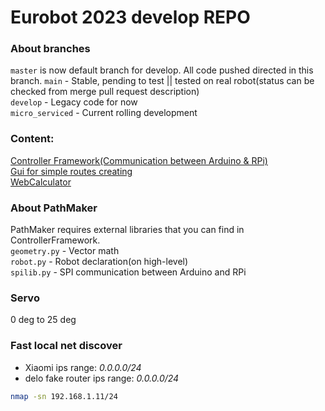 # Eurobot 2023 develop REPO
### About branches
`master` is now default branch for develop. All code pushed directed in this branch.
`main` - Stable, pending to test || tested on real robot(status can be checked from merge pull request description)</br>
`develop` - Legacy code for now </br>
`micro_serviced` - Current rolling development
### Content:
[Controller Framework(Communication between Arduino & RPi)](/ControllerFramework) </br>
[Gui for simple routes creating](/PathMaker) </br>
[WebCalculator](https://ret7020.github.io/EurobotCalculator/)
### About PathMaker
PathMaker requires external libraries that you can find in ControllerFramework. </br>
`geometry.py` - Vector math </br>
`robot.py` - Robot declaration(on high-level) </br>
`spilib.py` - SPI communication between Arduino and RPi

### Servo
0 deg to 25 deg

### Fast local net discover
* Xiaomi ips range: *0.0.0.0/24*
* delo fake router ips range: *0.0.0.0/24*
```bash
nmap -sn 192.168.1.11/24
```
